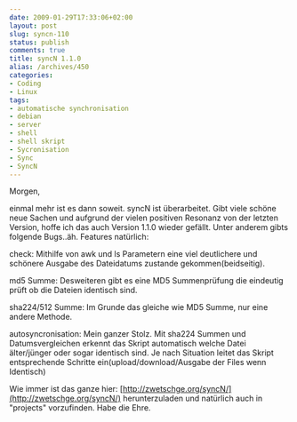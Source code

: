 ```yaml
---
date: 2009-01-29T17:33:06+02:00
layout: post
slug: syncn-110
status: publish
comments: true
title: syncN 1.1.0
alias: /archives/450
categories:
- Coding
- Linux
tags:
- automatische synchronisation
- debian
- server
- shell
- shell skript
- Sycronisation
- Sync
- SyncN
---
```


Morgen,

einmal mehr ist es dann soweit. syncN ist überarbeitet. Gibt viele schöne neue Sachen und aufgrund der vielen positiven Resonanz von der letzten Version, hoffe ich das auch Version 1.1.0 wieder gefällt. Unter anderem gibts folgende Bugs..äh. Features natürlich:

check: Mithilfe von awk und ls Parametern eine viel deutlichere und schönere Ausgabe des Dateidatums zustande gekommen(beidseitig).

md5 Summe: Desweiteren gibt es eine MD5 Summenprüfung die eindeutig prüft ob die Dateien identisch sind.

sha224/512 Summe: Im Grunde das gleiche wie MD5 Summe, nur eine andere Methode.

autosyncronisation: Mein ganzer Stolz. Mit sha224 Summen und Datumsvergleichen erkennt das Skript automatisch welche Datei älter/jünger oder sogar identisch sind. Je nach Situation leitet das Skript entsprechende Schritte ein(upload/download/Ausgabe der Files wenn Identisch)

Wie immer ist das ganze hier: [http://zwetschge.org/syncN/](http://zwetschge.org/syncN/) herunterzuladen und natürlich auch in "projects" vorzufinden.
Habe die Ehre.
